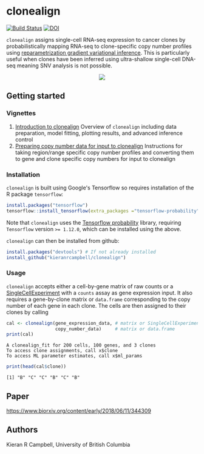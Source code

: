 # clonealign

[![Build Status](https://travis-ci.org/kieranrcampbell/clonealign.svg?branch=master)](https://travis-ci.org/kieranrcampbell/clonealign) [![DOI](https://zenodo.org/badge/111455172.svg)](https://zenodo.org/badge/latestdoi/111455172)

`clonealign` assigns single-cell RNA-seq expression to cancer clones by probabilistically mapping RNA-seq to clone-specific copy number profiles using [reparametrization gradient variational inference](https://arxiv.org/abs/1312.6114). This is particularly useful when clones have been inferred using ultra-shallow single-cell DNA-seq meaning SNV analysis is not possible.

<div style="text-align:center">
  <img src="https://raw.githubusercontent.com/kieranrcampbell/clonealign/master/inst/clonealign_figure.png"  align="middle"/>
</div>


## Getting started

### Vignettes

1. [Introduction to clonealign](https://kieranrcampbell.github.io/clonealign/introduction_to_clonealign.html) Overview of `clonealign` including data preparation, model fitting, plotting results, and advanced inference control
2. [Preparing copy number data for input to clonealign](https://kieranrcampbell.github.io/clonealign/preparing_copy_number_data.html) Instructions for taking region/range specific copy number profiles and converting them to gene and clone specific copy numbers for input to clonealign

### Installation

`clonealign` is built using Google's Tensorflow so requires installation of the R package `tensorflow`:

```r
install.packages("tensorflow")
tensorflow::install_tensorflow(extra_packages ="tensorflow-probability", version="1.12.0")
```

Note that `clonealign` uses the [Tensorflow probability](https://www.tensorflow.org/probability/) library, requiring `Tensorflow` version `>= 1.12.0`, which can be installed using the above.

`clonealign` can then be installed from github:

```r
install.packages("devtools") # If not already installed
install_github("kieranrcampbell/clonealign")
```

### Usage

`clonealign` accepts either a cell-by-gene matrix of raw counts or a [SingleCellExperiment](https://bioconductor.org/packages/3.7/bioc/html/SingleCellExperiment.html) with a `counts` assay as gene expression input. It also requires a gene-by-clone matrix or `data.frame` corresponding to the copy number of each gene in each clone. The cells are then assigned to their clones by calling

```r
cal <- clonealign(gene_expression_data, # matrix or SingleCellExperiment
                  copy_number_data)     # matrix or data.frame
print(cal)
```
```
A clonealign_fit for 200 cells, 100 genes, and 3 clones
To access clone assignments, call x$clone
To access ML parameter estimates, call x$ml_params
```

```r
print(head(cal$clone))
```
```
[1] "B" "C" "C" "B" "C" "B"
```


## Paper

https://www.biorxiv.org/content/early/2018/06/11/344309

## Authors

Kieran R Campbell, University of British Columbia


